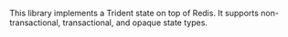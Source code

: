 This library implements a Trident state on top of Redis. It supports non-transactional, transactional, and opaque state types.